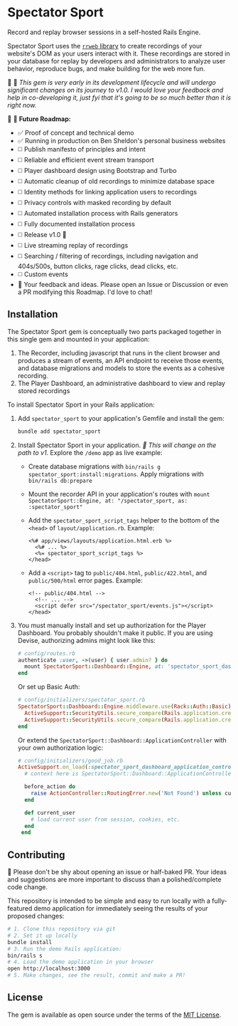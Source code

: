 # Spectator Sport

Record and replay browser sessions in a self-hosted Rails Engine.

Spectator Sport uses the [`rrweb` library](https://www.rrweb.io/) to create recordings of your website's DOM as your users interact with it. These recordings are stored in your database for replay by developers and administrators to analyze user behavior, reproduce bugs, and make building for the web more fun.

🚧 🚧 _This gem is very early in its development lifecycle and will undergo significant changes on its journey to v1.0. I would love your feedback and help in co-developing it, just fyi that it's going to be so much better than it is right now._

🚧 🚧 **Future Roadmap:**

- ✅ Proof of concept and technical demo
- ✅ Running in production on Ben Sheldon's personal business websites
- ◻️ Publish manifesto of principles and intent
- ◻️ Reliable and efficient event stream transport
- ◻️ Player dashboard design using Bootstrap and Turbo
- ◻️ Automatic cleanup of old recordings to minimize database space
- ◻️ Identity methods for linking application users to recordings
- ◻️ Privacy controls with masked recording by default
- ◻️ Automated installation process with Rails generators
- ◻️ Fully documented installation process
- ◻️ Release v1.0 🎉
- ◻️ Live streaming replay of recordings
- ◻️ Searching / filtering of recordings, including navigation and 404s/500s, button clicks, rage clicks, dead clicks, etc.
- ◻️ Custom events
- 💖 Your feedback and ideas. Please open an Issue or Discussion or even a PR modifying this Roadmap. I'd love to chat!

## Installation

The Spectator Sport gem is conceptually two parts packaged together in this single gem and mounted in your application:

1. The Recorder, including javascript that runs in the client browser and produces a stream of events, an API endpoint to receive those events, and database migrations and models to store the events as a cohesive recording.
2. The Player Dashboard, an administrative dashboard to view and replay stored recordings

To install Spectator Sport in your Rails application:

1. Add `spectator_sport` to your application's Gemfile and install the gem:
    ```bash
    bundle add spectator_sport
    ```
2. Install Spectator Sport in your application. _🚧 This will change on the path to v1._ Explore the `/demo` app as live example:
    - Create database migrations with `bin/rails g spectator_sport:install:migrations`. Apply migrations with `bin/rails db:prepare`
    - Mount the recorder API in your application's routes with `mount SpectatorSport::Engine, at: "/spectator_sport, as: :spectator_sport"`
    - Add the `spectator_sport_script_tags` helper to the bottom of the `<head>` of `layout/application.rb`. Example:
        ```erb
        <%# app/views/layouts/application.html.erb %>
          <%# ... %>
          <%= spectator_sport_script_tags %>
        </head>
        ```

    - Add a `<script>` tag to `public/404.html`, `public/422.html`, and `public/500/html` error pages. Example:
        ```erb
        <!-- public/404.html -->
          <!-- ... -->
          <script defer src="/spectator_sport/events.js"></script>
        </head>
        ```
3. You must manually install and set up authorization for the Player Dashboard. You probably shouldn't make it public. If you are using Devise, authorizing admins might look like this:

    ```ruby
    # config/routes.rb
    authenticate :user, ->(user) { user.admin? } do
      mount SpectatorSport::Dashboard::Engine, at: 'spectator_sport_dashboard', as: :spectator_sport_dashboard
    end
    ```

    Or set up Basic Auth:
    ```ruby
    # config/initializers/spectator_sport.rb
    SpectatorSport::Dashboard::Engine.middleware.use(Rack::Auth::Basic) do |username, password|
      ActiveSupport::SecurityUtils.secure_compare(Rails.application.credentials.spectator_sport_username, username) &
      ActiveSupport::SecurityUtils.secure_compare(Rails.application.credentials.spectator_sport_password, password)
    end
    ```

    Or extend the `SpectatorSport::Dashboard::ApplicationController` with your own authorization logic:
    ```ruby
    # config/initializers/good_job.rb
    ActiveSupport.on_load(:spectator_sport_dashboard_application_controller) do
      # context here is SpectatorSport::Dashboard::ApplicationController

      before_action do
        raise ActionController::RoutingError.new('Not Found') unless current_user&.admin?
      end

      def current_user
        # load current user from session, cookies, etc.
      end
     end
     ```

## Contributing

💖 Please don't be shy about opening an issue or half-baked PR. Your ideas and suggestions are more important to discuss than a polished/complete code change.

This repository is intended to be simple and easy to run locally with a fully-featured demo application for immediately seeing the results of your proposed changes:

```bash
# 1. Clone this repository via git
# 2. Set it up locally
bundle install
# 3. Run the demo Rails application:
bin/rails s
# 4. Load the demo application in your browser
open http://localhost:3000
# 5. Make changes, see the result, commit and make a PR!
```

## License

The gem is available as open source under the terms of the [MIT License](https://opensource.org/licenses/MIT).
